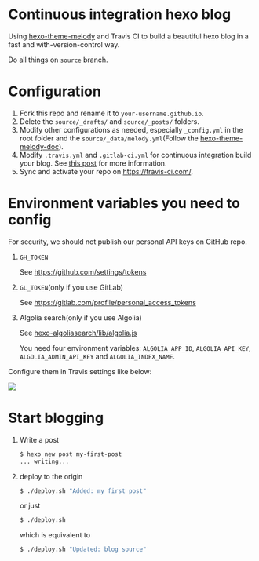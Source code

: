 # Continuous integration hexo blog

Using [hexo-theme-melody](https://github.com/Molunerfinn/hexo-theme-melody) and Travis CI to build a beautiful hexo blog in a fast and with-version-control way.

Do all things on `source` branch.

# Configuration

1. Fork this repo and rename it to `your-username.github.io`.
2. Delete the `source/_drafts/` and `source/_posts/` folders.
3. Modify other configurations as needed, especially `_config.yml` in the root folder and the `source/_data/melody.yml`(Follow the [hexo-theme-melody-doc](https://molunerfinn.com/hexo-theme-melody-doc/#/?id=hexo-theme-melody)).
4. Modify `.travis.yml` and `.gitlab-ci.yml` for continuous integration build your blog. See [this post](https://upupming.site/2018/04/08/beautify-hexo-SEO-travis/) for more information.
5. Sync and activate your repo on https://travis-ci.com/.

# Environment variables you need to config

For security, we should not publish our personal API keys on GitHub repo.

1. `GH_TOKEN`
  
    See https://github.com/settings/tokens 

2. `GL_TOKEN`(only if you use GitLab)

    See https://gitlab.com/profile/personal_access_tokens

3. Algolia search(only if you use Algolia)

    See [hexo-algoliasearch/lib/algolia.js](https://github.com/LouisBarranqueiro/hexo-algoliasearch/blob/8b8fb278cb6027a56035adc5da001050cf9bf100/lib/algolia.js#L20)

    You need four environment variables: `ALGOLIA_APP_ID`, `ALGOLIA_API_KEY`, `ALGOLIA_ADMIN_API_KEY` and `ALGOLIA_INDEX_NAME`.

Configure them in Travis settings like below:

<img src=https://user-images.githubusercontent.com/24741764/42017071-613dc3a8-7ae0-11e8-93d7-21a881b2ebcc.png>

# Start blogging

1. Write a post

    ```bash
    $ hexo new post my-first-post
    ... writing...
    ```

2. deploy to the origin

    ```bash
    $ ./deploy.sh "Added: my first post"
    ```

    or just
    ```bash
    $ ./deploy.sh
    ```
    which is equivalent to 
    ```bash
    $ ./deploy.sh "Updated: blog source"
    ```


